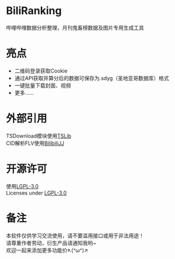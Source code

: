 # BiliRanking
哔哩哔哩数据分析整理，月刊鬼畜榜数据及图片专用生成工具

# 亮点
* 二维码登录获取Cookie  
* 通过API获取并算分后的数据可保存为.sdyg（圣地亚哥数据库）格式
* 一键批量下载封面、视频
* 更多……

# 外部引用
TSDownload模块使用[TSLib](https://github.com/SkiTiSu/TSLib)  
CID解析FLV使用[BilibiliJJ](http://www.bilibilijj.com)

# 开源许可
使用[LGPL-3.0](http://opensource.org/licenses/LGPL-3.0)  
Licenses under [LGPL-3.0](http://opensource.org/licenses/LGPL-3.0)

# 备注
本软件仅供学习交流使用，请不要滥用接口或用于非法用途！  
请尊重作者劳动，衍生产品请通知我哟~  
欢迎一起来添加更多功能价↖(^ω^)↗ 